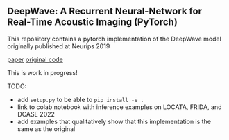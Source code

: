 ## DeepWave: A Recurrent Neural-Network for Real-Time Acoustic Imaging (PyTorch)


This repository contains a pytorch implementation of the DeepWave model originally published at Neurips 2019

[paper](https://proceedings.neurips.cc/paper/2019/file/e9bf14a419d77534105016f5ec122d62-Paper.pdf)
[original code](https://github.com/imagingofthings/DeepWave)

This is work in progress!

TODO:
* add `setup.py` to be able to `pip install -e .`
* link to colab notebook with inference examples on LOCATA, FRIDA, and DCASE 2022
* add examples that qualitatively show that this implementation is the same as the original
